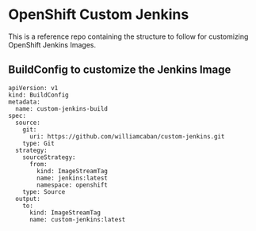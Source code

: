 # OpenShift Custom Jenkins

This is a reference repo containing the structure to follow for customizing OpenShift Jenkins Images.

## BuildConfig to customize the Jenkins Image 

```
apiVersion: v1
kind: BuildConfig
metadata:
  name: custom-jenkins-build
spec:
  source:                       
    git:
      uri: https://github.com/williamcaban/custom-jenkins.git
    type: Git
  strategy:                     
    sourceStrategy:
      from:
        kind: ImageStreamTag
        name: jenkins:latest
        namespace: openshift
    type: Source
  output:                       
    to:
      kind: ImageStreamTag
      name: custom-jenkins:latest
```
